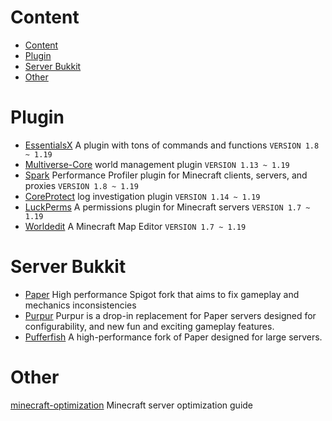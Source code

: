 # Content

- [Content](#content)
- [Plugin](#plugin)
- [Server Bukkit](#server-bukkit)
- [Other](#other)

# Plugin

- [EssentialsX](https://www.spigotmc.org/resources/essentialsx.9089/) A plugin with tons of commands and functions `VERSION 1.8 ~ 1.19`
- [Multiverse-Core](https://www.spigotmc.org/resources/multiverse-core.390/) world management plugin `VERSION 1.13 ~ 1.19`
- [Spark](https://www.spigotmc.org/resources/spark.57242/) Performance Profiler plugin for Minecraft clients, servers, and proxies `VERSION 1.8 ~ 1.19`
- [CoreProtect](https://www.spigotmc.org/resources/coreprotect.8631/) log investigation plugin `VERSION 1.14 ~ 1.19`
- [LuckPerms](https://www.spigotmc.org/resources/luckperms.28140/) A permissions plugin for Minecraft servers `VERSION 1.7 ~ 1.19`
- [Worldedit](https://dev.bukkit.org/projects/worldedit) A Minecraft Map Editor `VERSION 1.7 ~ 1.19`

# Server Bukkit

- [Paper](https://github.com/PaperMC/Paper) High performance Spigot fork that aims to fix gameplay and mechanics inconsistencies
- [Purpur](https://github.com/PurpurMC/Purpur) Purpur is a drop-in replacement for Paper servers designed for configurability, and new fun and exciting gameplay features.
- [Pufferfish](https://github.com/pufferfish-gg/Pufferfish) A high-performance fork of Paper designed for large servers.

# Other

[minecraft-optimization](https://github.com/YouHaveTrouble/minecraft-optimization) Minecraft server optimization guide
